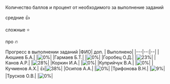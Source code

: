 Количество баллов и процент от необходимого за выполнение заданий

средние :+1:

сложные :star:

про :fire: 

Прогресс в выполнении заданий 
|ФИО| доп. | Выполнено|
|---|--:|--|
|Аюшиев Б.А.|  |![0%](https://progress-bar.dev/0/?title=0)|
|Гармаев Б.Т.|  |![0%](https://progress-bar.dev/0/?title=0)|
|Горобец О.Д.|  |![23%](https://progress-bar.dev/23/?title=5)|
|Канов А.Р.|  |![28%](https://progress-bar.dev/28/?title=6)|
|Коркин И.А.|  |![0%](https://progress-bar.dev/0/?title=-2&color=ff0000)|
|Куприйчук В.А.|  |![0%](https://progress-bar.dev/0/?title=-2&color=ff0000)|
|Кучменов А.Х.|  :+1:|![38%](https://progress-bar.dev/38/?title=8)|
|Осипов А.А.|  |![0%](https://progress-bar.dev/0/?title=0)|
|Трифонова В.Н.|  |![9%](https://progress-bar.dev/9/?title=2)|
|Трусков О.В.|  |![0%](https://progress-bar.dev/0/?title=-3&color=ff0000)|





                                                                   












